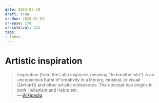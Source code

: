 ```yaml
---
date: 2023-03-19
draft: true
sr-due: 2024-01-03
sr-ease: 270
sr-interval: 231
tags:
- inbox
---
```


# Artistic inspiration

> Inspiration (from the Latin inspirare, meaning "to breathe into") is an
> unconscious burst of creativity in a literary, musical, or visual [[Art|art]]
> and other artistic endeavours. The concept has origins in both Hellenism and
> Hebraism.\
> — <cite>[Wikipedia](https://en.wikipedia.org/wiki/Artistic_inspiration)</cite>